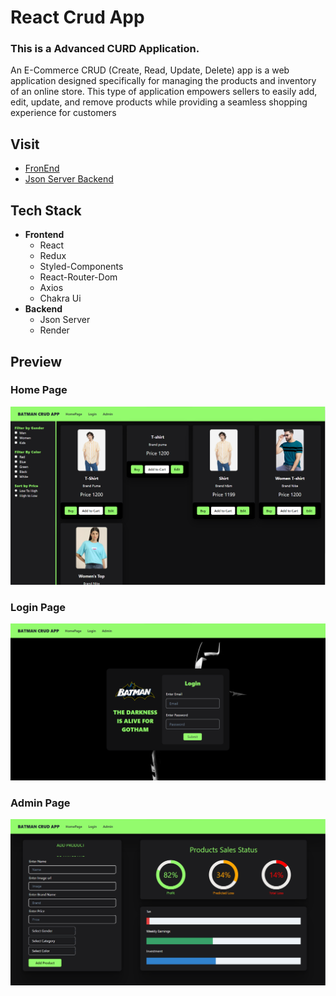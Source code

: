 # React Crud App

### This is a Advanced CURD Application.
An E-Commerce CRUD (Create, Read, Update, Delete) app is a web application designed specifically for managing the products and inventory of an online store. This type of application empowers sellers to easily add, edit, update, and remove products while providing a seamless shopping experience for customers 

## Visit
- [FronEnd](https://crud-hpere6ysm-deveshsuryawanshi.vercel.app/?order=)
- [Json Server Backend](https://react-crud-app-json-server-ojtv.onrender.com)

## Tech Stack
- **Frontend**
     - React
     - Redux
     - Styled-Components
     - React-Router-Dom
     - Axios
     - Chakra Ui
- **Backend**
     - Json Server
     - Render

## Preview

### Home Page
![Home Page](Preview_Images/Home_Page.png)

### Login Page
![Login Page](Preview_Images/Login_Page.png)

### Admin Page
![Admin Page](Preview_Images/Admin_Page.png)
